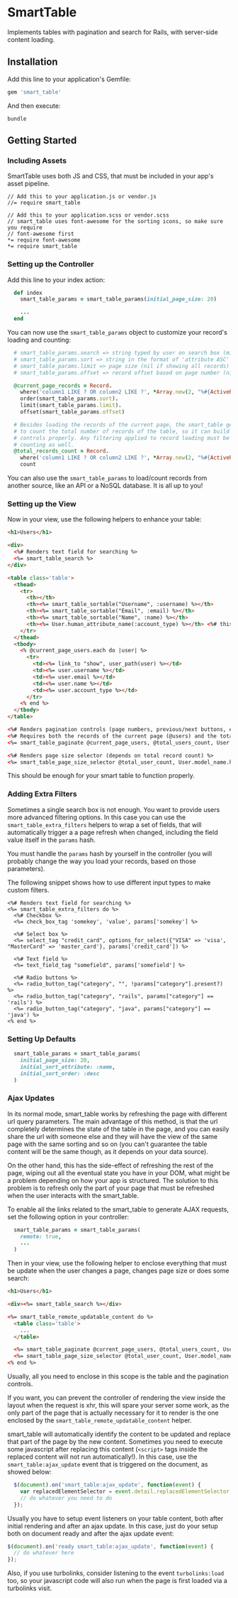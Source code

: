 # SmartTable

Implements tables with pagination and search for Rails, with server-side content loading.

## Installation
Add this line to your application's Gemfile:

```ruby
gem 'smart_table'
```

And then execute:
```
bundle
```

## Getting Started

### Including Assets
SmartTable uses both JS and CSS, that must be included in your app's asset pipeline.
```
// Add this to your application.js or vendor.js
//= require smart_table

// Add this to your application.scss or vendor.scss
// smart_table uses font-awesome for the sorting icons, so make sure you require
// font-awesome first
*= require font-awesome
*= require smart_table
```

### Setting up the Controller
Add this line to your index action:
```ruby
  def index
    smart_table_params = smart_table_params(initial_page_size: 20)

    ...
  end
```

You can now use the `smart_table_params` object to customize your record's loading and counting:
```ruby
  # smart_table_params.search => string typed by user on search box (might be nil or empty)
  # smart_table_params.sort => string in the format of 'attribute ASC' or 'attribute DESC' (might be nil if there is no sorting specified)
  # smart_table_params.limit => page size (nil if showing all records)
  # smart_table_params.offset => record offset based on page number (nil if showing all records)

  @current_page_records = Record.
    where('column1 LIKE ? OR column2 LIKE ?', *Array.new(2, "%#{ActiveRecord::Base.sanitize_sql_like(smart_table_params.search)}%")).
    order(smart_table_params.sort).
    limit(smart_table_params.limit).
    offset(smart_table_params.offset)

  # Besides loading the records of the current page, the smart_table gem requires you
  # to count the total number of records of the table, so it can build the pagination
  # controls properly. Any filtering applied to record loading must be applied to
  # counting as well.
  @total_records_count = Record.
    where('column1 LIKE ? OR column2 LIKE ?', *Array.new(2, "%#{ActiveRecord::Base.sanitize_sql_like(smart_table_params.search)}%")).
    count
```

You can also use the `smart_table_params` to load/count records from another source, like an API or a NoSQL database. It is all up to you!

### Setting up the View
Now in your view, use the following helpers to enhance your table:

```html
<h1>Users</h1>

<div>
  <%# Renders text field for searching %>
  <%= smart_table_search %>
</div>

<table class='table'>
  <thead>
    <tr>
      <th></th>
      <th><%= smart_table_sortable("Username", :username) %></th>
      <th><%= smart_table_sortable("Email", :email) %></th>
      <th><%= smart_table_sortable("Name", :name) %></th>
      <th><%= User.human_attribute_name(:account_type) %></th> <%# this column is not sortable %>
    </tr>
  </thead>
  <tbody>
    <% @current_page_users.each do |user| %>
      <tr>
        <td><%= link_to "show", user_path(user) %></td>
        <td><%= user.username %></td>
        <td><%= user.email %></td>
        <td><%= user.name %></td>
        <td><%= user.account_type %></td>
      </tr>
    <% end %>
  </tbody>
</table>

<%# Renders pagination controls (page numbers, previous/next buttons, etc) %>
<%# Requires both the records of the current page (@users) and the total count %>
<%= smart_table_paginate @current_page_users, @total_users_count, User.model_name.human %>

<%# Renders page size selector (depends on total record count) %>
<%= smart_table_page_size_selector @total_user_count, User.model_name.human %>
```

This should be enough for your smart table to function properly.

### Adding Extra Filters

Sometimes a single search box is not enough. You want to provide users more advanced filtering options. In this case you can use the `smart_table_extra_filters` helpers to wrap a set of fields, that will automatically trigger a a page refresh when changed, including the field value itself in the `params` hash.

You must handle the `params` hash by yourself in the controller (you will probably change the way you load your records, based on those parameters).

The following snippet shows how to use different input types to make custom filters.

```
<%# Renders text field for searching %>
<%= smart_table_extra_filters do %>
  <%# Checkbox %>
  <%= check_box_tag 'somekey', 'value', params['somekey'] %>

  <%# Select box %>
  <%= select_tag "credit_card", options_for_select({"VISA" => 'visa', "MasterCard" => 'master_card'}, params['credit_card']) %>

  <%# Text field %>
  <%= text_field_tag "somefield", params['somefield'] %>

  <%# Radio buttons %>
  <%= radio_button_tag("category", "", !params["category"].present?) %>
  <%= radio_button_tag("category", "rails", params["category"] == 'rails') %>
  <%= radio_button_tag("category", "java", params["category"] == 'java') %>
<% end %>
```

### Setting Up Defaults
```ruby
  smart_table_params = smart_table_params(
    initial_page_size: 20,
    initial_sort_attribute: :name,
    initial_sort_order: :desc
  )
```

### Ajax Updates

In its normal mode, smart_table works by refreshing the page with different url query parameters. The main advantage of this method, is that the url completely determines the state of the table in the page, and you can easily share the url with someone else and they will have the view of the same page with the same sorting and so on (you can't guarantee the table content will be the same though, as it depends on your data source).

On the other hand, this has the side-effect of refreshing the rest of the page, wiping out all the eventual state you have in your DOM, what might be a problem depending on how your app is structured. The solution to this problem is to refresh only the part of your page that must be refreshed when the user interacts with the smart_table.

To enable all the links related to the smart_table to generate AJAX requests, set the following option in your controller:
```ruby
  smart_table_params = smart_table_params(
    remote: true,
    ...
  )
```

Then in your view, use the following helper to enclose everything that must be update when the user changes a page, changes page size or does some search:
```html
<h1>Users</h1>

<div><%= smart_table_search %></div>

<%= smart_table_remote_updatable_content do %>
  <table class='table'>
    ...
  </table>

  <%= smart_table_paginate @current_page_users, @total_users_count, User.model_name.human %>
  <%= smart_table_page_size_selector @total_user_count, User.model_name.human %>
<% end %>
```

Usually, all you need to enclose in this scope is the table and the pagination controls.

If you want, you can prevent the controller of rendering the view inside the layout when the request is xhr, this will spare your server some work, as the only part of the page that is actually necessary for it to render is the one enclosed by the `smart_table_remote_updatable_content` helper.

smart_table will automatically identify the content to be updated and replace that part of the page by the new content. Sometimes you need to execute some javascript after replacing this content (`<script>` tags inside the replaced content will not run automatically!). In this case, use the `smart_table:ajax_update` event that is triggered on the document, as showed below:
```javascript
  $(document).on('smart_table:ajax_update', function(event) {
    var replacedElementSelector = event.detail.replacedElementSelector;
    // do whatever you need to do
  });
```

Usually you have to setup event listeners on your table content, both after initial rendering and after an ajax update. In this case, just do your setup both on document ready and after the ajax update event:
```javascript
$(document).on('ready smart_table:ajax_update', function(event) {
  // do whatever here
});
```

Also, if you use turbolinks, consider listening to the event `turbolinks:load` too, so your javascript code will also run when the page is first loaded via a turbolinks visit.
